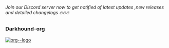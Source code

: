 ###### Join our Discord server now to get notified of latest updates ,new releases and detailed changelogs 🔥🔥🔥
### Darkhound-org
[![org--logo](https://svg-banners.vercel.app/api?type=textBox&text1=Darkhound-org%20&width=800&height=400)](https://github.com/Akshay090/svg-banners)
